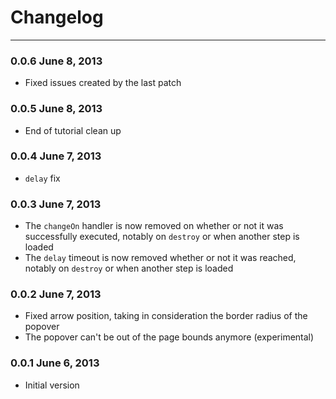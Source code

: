 Changelog
=========

---

### 0.0.6    June 8, 2013

* Fixed issues created by the last patch

### 0.0.5    June 8, 2013

* End of tutorial clean up

### 0.0.4    June 7, 2013

* `delay` fix

### 0.0.3    June 7, 2013

* The `changeOn` handler is now removed on whether or not it was successfully executed, notably on `destroy` or when another step is loaded
* The `delay` timeout is now removed whether or not it was reached, notably on `destroy` or when another step is loaded

### 0.0.2    June 7, 2013

* Fixed arrow position, taking in consideration the border radius of the popover
* The popover can't be out of the page bounds anymore (experimental)

### 0.0.1    June 6, 2013

* Initial version